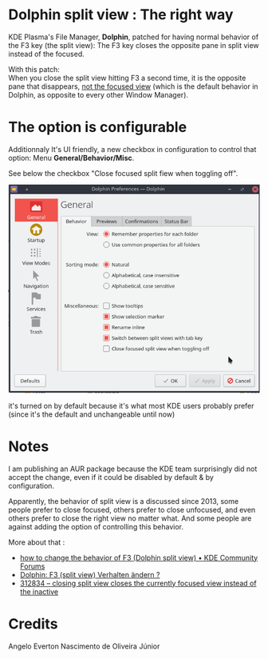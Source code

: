 # Dolphin split view : The right way

KDE Plasma's File Manager, **Dolphin**, patched for having normal behavior of the F3 key (the split view): The F3 key closes the opposite pane in split view instead of the focused. 

With this patch:  
When you close the split view hitting F3 a second time, it is the opposite pane that disappears, <u>not the focused view</u> (which is the default behavior in Dolphin, as opposite to every other Window Manager).

# The option is configurable

Additionnaly It's UI friendly, a new checkbox in configuration to control that option:
Menu **General/Behavior/Misc**.

See below the checkbox "Close focused split fiew when toggling off".

![preview.png](preview.png "")  

it's turned on by default because it's what most KDE users probably prefer (since it's the default and unchangeable until now)


# Notes 

I am publishing an AUR package because the KDE team surprisingly did not accept the change, even if it could be disabled by default & by configuration.

Apparently, the behavior of split view is a discussed since 2013, some people prefer to close focused, others prefer to close unfocused, and even others prefer to close the right view no matter what. And some people are against adding the option of controlling this behavior.


More about that : 

- [how to change the behavior of F3 (Dolphin split view) • KDE Community Forums](https://forum.kde.org/viewtopic.php?f=223&t=151449&p=408772#p408772)
- [Dolphin: F3 (split view) Verhalten ändern ?](https://forum.kde.org/viewtopic.php?f=224&t=111065&p=408775#p408775 "")
- [312834 – closing split view closes the currently focused view instead of the inactive](https://bugs.kde.org/show_bug.cgi?id=312834 "")

# Credits

Angelo Everton Nascimento de Oliveira Júnior 
